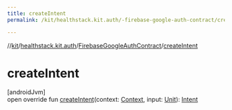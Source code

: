 ```yaml
---
title: createIntent
permalink: /kit/healthstack.kit.auth/-firebase-google-auth-contract/create-intent.html

---
```

//[kit](/kit.html)/[healthstack.kit.auth](../index.html)/[FirebaseGoogleAuthContract](index.html)/[createIntent](create-intent.html)



# createIntent



[androidJvm]\
open override fun [createIntent](create-intent.html)(context: [Context](https://developer.android.com/reference/kotlin/android/content/Context.html), input: [Unit](https://kotlinlang.org/api/latest/jvm/stdlib/kotlin/-unit/index.html)): [Intent](https://developer.android.com/reference/kotlin/android/content/Intent.html)




